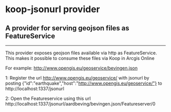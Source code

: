 # koop-jsonurl provider 

## A provider for serving geojson files as FeatureService 


------------

This provider exposes geojson files available via http as FeatureService. This makes it possible to consume these files via Koop in Arcgis Online

For example:
http://www.opengis.eu/geoservice/bevingen.json

1: Register the url http://www.opengis.eu/geoservice/ with jsonurl by posting 
{"id":"earthquake","host":"http://www.opengis.eu/geoservice/"} to http://localhost:1337/jsonurl

2: Open the Featureservice using this url
http://localhost:1337/jsonurl/aardbeving/bevingen.json/Featureserver/0

